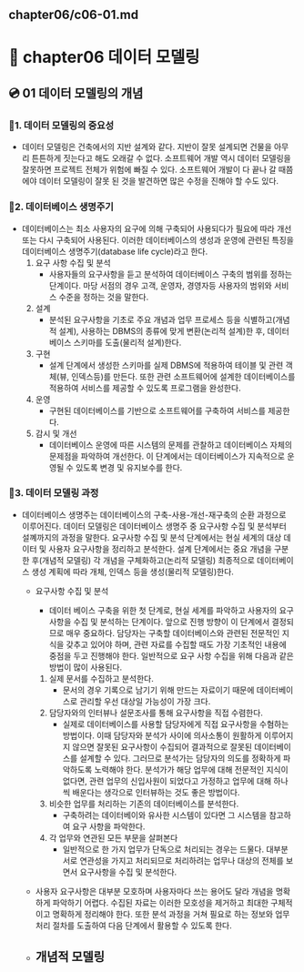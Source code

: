 chapter06/c06-01.md
---
# 📀 chapter06 데이터 모델링
## 💿 01 데이터 모델링의 개념
### 💾1. 데이터 모델링의 중요성
- 데이터 모델링은 건축에서의 지반 설계와 같다. 지반이 잘못 설계되면 건물을 아무리 튼튼하게 짓는다고 해도 오래갈 수 없다. 소프트웨어 개발 역시 데이터 모델링을 잘못하면 프로젝트 전체가 위험에 빠질 수 있다. 소프트웨어 개발이 다 끝나 갈 때쯤에야 데이터 모델링이 잘못 된 것을 발견하면 많은 수정을 진해야 할 수도 있다.
### 💾2. 데이터베이스 생명주기
- 데이터베이스는 최소 사용자의 요구에 의해 구축되어 사용되다가 필요에 따라 개선 또는 다시 구축되어 사용된다. 이러한 데이터베이스의 생성과 운영에 관련된 특징을 데이터베이스 생명주기(database life cycle)라고 한다.
    1. 요구 사항 수집 및 분석
        - 사용자들의 요구사항을 듣고 분석하여 데이터베이스 구축의 범위를 정하는 단계이다. 마당 서점의 경우 고객, 운영자, 경영자등 사용자의 범위와 서비스 수준을 정하는 것을 말한다.
    2. 설계
        - 분석된 요구사항을 기초로 주요 개념과 업무 프로세스 등을 식별하고(개념적 설계), 사용하는 DBMS의 종류에 맞게 변환(논리적 설계)한 후, 데이터베이스 스키마를 도출(물리적 설계)한다.
    3. 구현
        - 설계 단계에서 생성한 스키마를 실제 DBMS에 적용하여 테이블 및 관련 객체(뷰, 인덱스등)를 만든다. 또한 관련 소프트웨어에 설계한 데이터베이스를 적용하여 서비스를 제공할 수 있도록 프로그램을 완성한다.
    4. 운영
        - 구현된 데이터베이스를 기반으로 소프트웨어를 구축하여 서비스를 제공한다.
    5. 감시 및 개선
        - 데이터베이스 운영에 따른 시스템의 문제를 관찰하고 데이터베이스 자체의 문제점을 파악하여 개선한다. 이 단계에서는 데이터베이스가 지속적으로 운영될 수 있도록 변경 및 유지보수를 한다.

### 💾3. 데이터 모델링 과정
- 데이터베이스 생명주는 데이터베이스의 구축-사용-개선-재구축의 순환 과정으로 이루어진다. 데이터 모델링은 데이터베이스 생명주 중 요구사항 수집 및 분석부터 설꼐까지의 과정을 말한다. 요구사항 수집 및 분석 단계에서는 현실 세계의 대상 데이터 및 사용자 요구사항을 정리하고 분석한다. 설계 단계에서는 중요 개념을 구분한 후(개념적 모델링) 각 개념을 구체화하고(논리적 모델링) 최종적으로 데이터베이스 생성 계획에 따라 개체, 인덱스 등을 생성(물리적 모델링)한다.
    - 요구사항 수집 및 분석
        - 데이터 베이스 구축을 위한 첫 단계로, 현실 세계를 파악하고 사용자의 요구사항을 수집 및 분석하는 단계이다. 앞으로 진행 방향이 이 단계에서 결정되므로 매우 중요하다. 담당자는 구축할 데이터베이스와 관련된 전문적인 지식을 갖추고 있어야 하며, 관련 자료를 수집할 때도 가장 기초적인 내용에 중점을 두고 진행해야 한다. 일반적으로 요구 사항 수집을 위해 다음과 같은 방법이 많이 사용된다.
        1. 실제 문서를 수집하고 분석한다.
            - 문서의 경우 기록으로 남기기 위해 만드는 자료이기 때문에 데이터베이스로 관리할 우선 대상일 가능성이 가장 크다.
        2. 담당자와의 인터뷰나 설문조사를 통해 요구사항을 직접 수렴한다.
            - 실제로 데이터베이스를 사용할 담당자에게 직접 요구사항을 수혐하는 방법이다. 이때 담당자와 분석가 사이에 의사소통이 원활하게 이루어지지 않으면 잘못된 요구사항이 수집되어 결과적으로 잘못된 데이터베이스를 설계할 수 있다. 그러므로 분석가는 담당자의 의도를 정확하게 파악하도록 노력해야 한다. 분석가가 해당 업무에 대해 전문적인 지식이 없다면, 관련 업무의 신입사원이 되었다고 가정하고 업무에 대해 하나씩 배운다는 생각으로 인터뷰하는 것도 좋은 방법이다.
        3. 비슷한 업무를 처리하는 기존의 데이터베이스를 분석한다.
            - 구축하려는 데이터베이와 유사한 시스템이 있다면 그 시스템을 참고하여 요구 사항을 파악한다.
        4. 각 업무와 연관된 모든 부문을 살펴본다
            - 일반적으로 한 가지 업무가 단독으로 처리되는 경우는 드물다. 대부분 서로 연관성을 가지고 처리되므로 처리하려는 업무나 대상의 전체를 보면서 요구사항을 수집 및 분석한다.
    - 사용자 요구사항은 대부분 모호하며 사용자마다 쓰는 용어도 달라 개념을 명확하게 파악하기 어렵다. 수집된 자료는 이러한 모호성을 제거하고 최대한 구체적이고 명확하게 정리해야 한다. 또한 분석 과정을 거쳐 필요로 하는 정보와 업무 처리 절차를 도출하여 다음 단계에서 활용할 수 있도록 한다.

    - 개념적 모델링
        -

    
